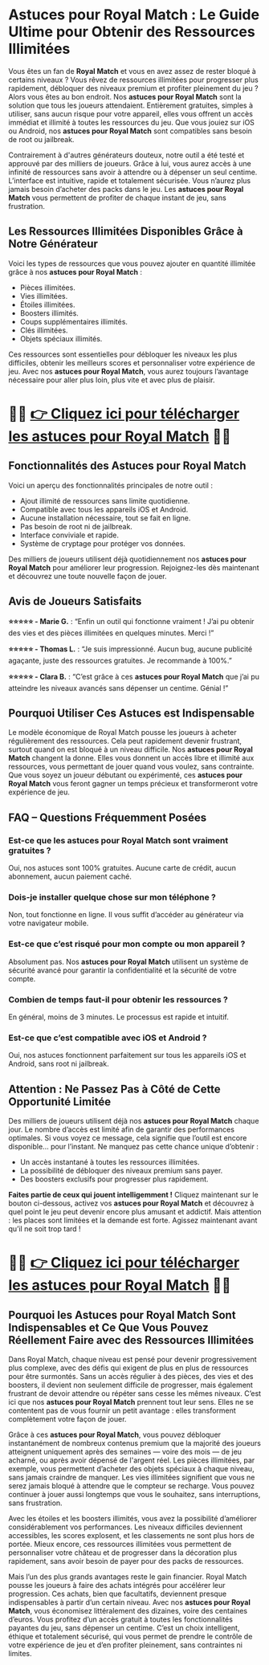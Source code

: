 <h1>Astuces pour Royal Match : Le Guide Ultime pour Obtenir des Ressources Illimitées</h1>

<p>Vous êtes un fan de <strong>Royal Match</strong> et vous en avez assez de rester bloqué à certains niveaux ? Vous rêvez de ressources illimitées pour progresser plus rapidement, débloquer des niveaux premium et profiter pleinement du jeu ? Alors vous êtes au bon endroit. Nos <strong>astuces pour Royal Match</strong> sont la solution que tous les joueurs attendaient. Entièrement gratuites, simples à utiliser, sans aucun risque pour votre appareil, elles vous offrent un accès immédiat et illimité à toutes les ressources du jeu. Que vous jouiez sur iOS ou Android, nos <strong>astuces pour Royal Match</strong> sont compatibles sans besoin de root ou jailbreak.</p>

<p>Contrairement à d'autres générateurs douteux, notre outil a été testé et approuvé par des milliers de joueurs. Grâce à lui, vous aurez accès à une infinité de ressources sans avoir à attendre ou à dépenser un seul centime. L’interface est intuitive, rapide et totalement sécurisée. Vous n’aurez plus jamais besoin d’acheter des packs dans le jeu. Les <strong>astuces pour Royal Match</strong> vous permettent de profiter de chaque instant de jeu, sans frustration.</p>

<h2>Les Ressources Illimitées Disponibles Grâce à Notre Générateur</h2>

<p>Voici les types de ressources que vous pouvez ajouter en quantité illimitée grâce à nos <strong>astuces pour Royal Match</strong> :</p>

<ul>
  <li>Pièces illimitées.</li>
  <li>Vies illimitées.</li>
  <li>Étoiles illimitées.</li>
  <li>Boosters illimités.</li>
  <li>Coups supplémentaires illimités.</li>
  <li>Clés illimitées.</li>
  <li>Objets spéciaux illimités.</li>
</ul>

<p>Ces ressources sont essentielles pour débloquer les niveaux les plus difficiles, obtenir les meilleurs scores et personnaliser votre expérience de jeu. Avec nos <strong>astuces pour Royal Match</strong>, vous aurez toujours l’avantage nécessaire pour aller plus loin, plus vite et avec plus de plaisir.</p>

# 🔴🔴 **[👉 Cliquez ici pour télécharger les astuces pour Royal Match](https://tinyurl.com/AppXPert)** 🔴🔴

<h2>Fonctionnalités des Astuces pour Royal Match</h2>

<p>Voici un aperçu des fonctionnalités principales de notre outil :</p>

<ul>
  <li>Ajout illimité de ressources sans limite quotidienne.</li>
  <li>Compatible avec tous les appareils iOS et Android.</li>
  <li>Aucune installation nécessaire, tout se fait en ligne.</li>
  <li>Pas besoin de root ni de jailbreak.</li>
  <li>Interface conviviale et rapide.</li>
  <li>Système de cryptage pour protéger vos données.</li>
</ul>

<p>Des milliers de joueurs utilisent déjà quotidiennement nos <strong>astuces pour Royal Match</strong> pour améliorer leur progression. Rejoignez-les dès maintenant et découvrez une toute nouvelle façon de jouer.</p>

<h2>Avis de Joueurs Satisfaits</h2>

<p><strong>⭐⭐⭐⭐⭐ - Marie G.</strong> : “Enfin un outil qui fonctionne vraiment ! J’ai pu obtenir des vies et des pièces illimitées en quelques minutes. Merci !”</p>
<p><strong>⭐⭐⭐⭐⭐ - Thomas L.</strong> : “Je suis impressionné. Aucun bug, aucune publicité agaçante, juste des ressources gratuites. Je recommande à 100%.”</p>
<p><strong>⭐⭐⭐⭐⭐ - Clara B.</strong> : “C’est grâce à ces <strong>astuces pour Royal Match</strong> que j’ai pu atteindre les niveaux avancés sans dépenser un centime. Génial !”</p>

<h2>Pourquoi Utiliser Ces Astuces est Indispensable</h2>

<p>Le modèle économique de Royal Match pousse les joueurs à acheter régulièrement des ressources. Cela peut rapidement devenir frustrant, surtout quand on est bloqué à un niveau difficile. Nos <strong>astuces pour Royal Match</strong> changent la donne. Elles vous donnent un accès libre et illimité aux ressources, vous permettant de jouer quand vous voulez, sans contrainte. Que vous soyez un joueur débutant ou expérimenté, ces <strong>astuces pour Royal Match</strong> vous feront gagner un temps précieux et transformeront votre expérience de jeu.</p>

<h2>FAQ – Questions Fréquemment Posées</h2>

<h3>Est-ce que les astuces pour Royal Match sont vraiment gratuites ?</h3>
<p>Oui, nos astuces sont 100% gratuites. Aucune carte de crédit, aucun abonnement, aucun paiement caché.</p>

<h3>Dois-je installer quelque chose sur mon téléphone ?</h3>
<p>Non, tout fonctionne en ligne. Il vous suffit d’accéder au générateur via votre navigateur mobile.</p>

<h3>Est-ce que c’est risqué pour mon compte ou mon appareil ?</h3>
<p>Absolument pas. Nos <strong>astuces pour Royal Match</strong> utilisent un système de sécurité avancé pour garantir la confidentialité et la sécurité de votre compte.</p>

<h3>Combien de temps faut-il pour obtenir les ressources ?</h3>
<p>En général, moins de 3 minutes. Le processus est rapide et intuitif.</p>

<h3>Est-ce que c’est compatible avec iOS et Android ?</h3>
<p>Oui, nos astuces fonctionnent parfaitement sur tous les appareils iOS et Android, sans root ni jailbreak.</p>

<h2>Attention : Ne Passez Pas à Côté de Cette Opportunité Limitée</h2>

<p>Des milliers de joueurs utilisent déjà nos <strong>astuces pour Royal Match</strong> chaque jour. Le nombre d’accès est limité afin de garantir des performances optimales. Si vous voyez ce message, cela signifie que l’outil est encore disponible... pour l’instant. Ne manquez pas cette chance unique d’obtenir :</p>

<ul>
  <li>Un accès instantané à toutes les ressources illimitées.</li>
  <li>La possibilité de débloquer des niveaux premium sans payer.</li>
  <li>Des boosters exclusifs pour progresser plus rapidement.</li>
</ul>

<p><strong>Faites partie de ceux qui jouent intelligemment !</strong> Cliquez maintenant sur le bouton ci-dessous, activez vos <strong>astuces pour Royal Match</strong> et découvrez à quel point le jeu peut devenir encore plus amusant et addictif. Mais attention : les places sont limitées et la demande est forte. Agissez maintenant avant qu’il ne soit trop tard !</p>

# 🔴🔴 **[👉 Cliquez ici pour télécharger les astuces pour Royal Match](https://tinyurl.com/AppXPert)** 🔴🔴

<h2>Pourquoi les Astuces pour Royal Match Sont Indispensables et Ce Que Vous Pouvez Réellement Faire avec des Ressources Illimitées</h2>

<p>Dans Royal Match, chaque niveau est pensé pour devenir progressivement plus complexe, avec des défis qui exigent de plus en plus de ressources pour être surmontés. Sans un accès régulier à des pièces, des vies et des boosters, il devient non seulement difficile de progresser, mais également frustrant de devoir attendre ou répéter sans cesse les mêmes niveaux. C’est ici que nos <strong>astuces pour Royal Match</strong> prennent tout leur sens. Elles ne se contentent pas de vous fournir un petit avantage : elles transforment complètement votre façon de jouer.</p>

<p>Grâce à ces <strong>astuces pour Royal Match</strong>, vous pouvez débloquer instantanément de nombreux contenus premium que la majorité des joueurs atteignent uniquement après des semaines — voire des mois — de jeu acharné, ou après avoir dépensé de l'argent réel. Les pièces illimitées, par exemple, vous permettent d’acheter des objets spéciaux à chaque niveau, sans jamais craindre de manquer. Les vies illimitées signifient que vous ne serez jamais bloqué à attendre que le compteur se recharge. Vous pouvez continuer à jouer aussi longtemps que vous le souhaitez, sans interruptions, sans frustration.</p>

<p>Avec les étoiles et les boosters illimités, vous avez la possibilité d’améliorer considérablement vos performances. Les niveaux difficiles deviennent accessibles, les scores explosent, et les classements ne sont plus hors de portée. Mieux encore, ces ressources illimitées vous permettent de personnaliser votre château et de progresser dans la décoration plus rapidement, sans avoir besoin de payer pour des packs de ressources.</p>

<p>Mais l’un des plus grands avantages reste le gain financier. Royal Match pousse les joueurs à faire des achats intégrés pour accélérer leur progression. Ces achats, bien que facultatifs, deviennent presque indispensables à partir d’un certain niveau. Avec nos <strong>astuces pour Royal Match</strong>, vous économisez littéralement des dizaines, voire des centaines d’euros. Vous profitez d’un accès gratuit à toutes les fonctionnalités payantes du jeu, sans dépenser un centime. C’est un choix intelligent, éthique et totalement sécurisé, qui vous permet de prendre le contrôle de votre expérience de jeu et d’en profiter pleinement, sans contraintes ni limites.</p>
